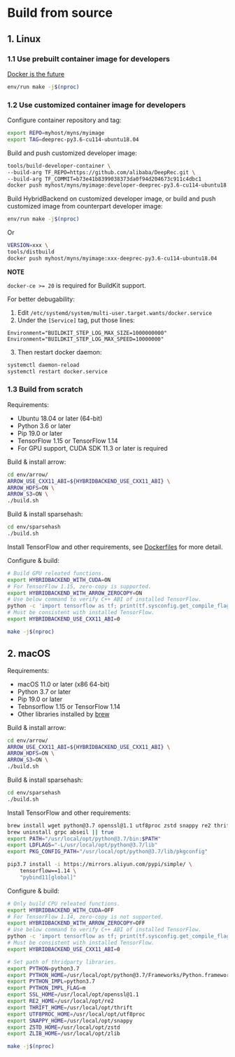 # Build from source

## 1. Linux

### 1.1 Use prebuilt container image for developers

[Docker is the future](https://docs.docker.com/engine/install/)

```bash
env/run make -j$(nproc)
```

### 1.2 Use customized container image for developers

Configure container repository and tag:

```bash
export REPO=myhost/myns/myimage
export TAG=deeprec-py3.6-cu114-ubuntu18.04
```

Build and push customized developer image:

```bash
tools/build-developer-container \
--build-arg TF_REPO=https://github.com/alibaba/DeepRec.git \
--build-arg TF_COMMIT=b73e41b8399038373da0f94d204673c911c4dbc1
docker push myhost/myns/myimage:developer-deeprec-py3.6-cu114-ubuntu18.04
```

Build HybridBackend on customized developer image, or build and push customized
image from counterpart developer image:

```bash
env/run make -j$(nproc)
```

Or

```bash
VERSION=xxx \
tools/distbuild
docker push myhost/myns/myimage:xxx-deeprec-py3.6-cu114-ubuntu18.04
```

**NOTE**

`docker-ce >= 20` is required for BuildKit support.

For better debugability:

1. Edit `/etc/systemd/system/multi-user.target.wants/docker.service`
2. Under the `[Service]` tag, put those lines:

```
Environment="BUILDKIT_STEP_LOG_MAX_SIZE=1000000000"
Environment="BUILDKIT_STEP_LOG_MAX_SPEED=10000000"
```

3. Then restart docker daemon:

```bash
systemctl daemon-reload
systemctl restart docker.service
```

### 1.3 Build from scratch

Requirements:

- Ubuntu 18.04 or later (64-bit)
- Python 3.6 or later
- Pip 19.0 or later
- TensorFlow 1.15 or TensorFlow 1.14
- For GPU support, CUDA SDK 11.3 or later is required

Build & install arrow:

```bash
cd env/arrow/
ARROW_USE_CXX11_ABI=${HYBRIDBACKEND_USE_CXX11_ABI} \
ARROW_HDFS=ON \
ARROW_S3=ON \
./build.sh
```

Build & install sparsehash:

```bash
cd env/sparsehash
./build.sh
```

Install TensorFlow and other requirements, see
[Dockerfiles](env/dockerfiles/) for more detail.

Configure & build:

```bash
# Build GPU releated functions.
export HYBRIDBACKEND_WITH_CUDA=ON
# For TensorFlow 1.15, zero-copy is supported.
export HYBRIDBACKEND_WITH_ARROW_ZEROCOPY=ON
# Use below command to verify C++ ABI of installed TensorFlow.
python -c 'import tensorflow as tf; print(tf.sysconfig.get_compile_flags())'
# Must be consistent with installed TensorFlow.
export HYBRIDBACKEND_USE_CXX11_ABI=0

make -j$(nproc)
```

## 2. macOS

Requirements:

- macOS 11.0 or later (x86 64-bit)
- Python 3.7 or later
- Pip 19.0 or later
- Tebnsorflow 1.15 or TensorFlow 1.14
- Other libraries installed by [brew](https://brew.sh/)

Build & install arrow:

```bash
cd env/arrow/
ARROW_USE_CXX11_ABI=${HYBRIDBACKEND_USE_CXX11_ABI} \
ARROW_HDFS=ON \
ARROW_S3=ON \
./build.sh
```

Build & install sparsehash:

```bash
cd env/sparsehash
./build.sh
```

Install TensorFlow and other requirements:

```bash
brew install wget python@3.7 openssl@1.1 utf8proc zstd snappy re2 thrift zlib
brew uninstall grpc abseil || true
export PATH="/usr/local/opt/python@3.7/bin:$PATH"
export LDFLAGS="-L/usr/local/opt/python@3.7/lib"
export PKG_CONFIG_PATH="/usr/local/opt/python@3.7/lib/pkgconfig"

pip3.7 install -i https://mirrors.aliyun.com/pypi/simple/ \
    tensorflow==1.14 \
    "pybind11[global]"
```

Configure & build:

```bash
# Only build CPU releated functions.
export HYBRIDBACKEND_WITH_CUDA=OFF
# For TensorFlow 1.14, zero-copy is not supported.
export HYBRIDBACKEND_WITH_ARROW_ZEROCOPY=OFF
# Use below command to verify C++ ABI of installed TensorFlow.
python -c 'import tensorflow as tf; print(tf.sysconfig.get_compile_flags())'
# Must be consistent with installed TensorFlow.
export HYBRIDBACKEND_USE_CXX11_ABI=0

# Set path of thridparty libraries.
export PYTHON=python3.7
export PYTHON_HOME=/usr/local/opt/python@3.7/Frameworks/Python.framework/Versions/Current
export PYTHON_IMPL=python3.7
export PYTHON_IMPL_FLAG=m
export SSL_HOME=/usr/local/opt/openssl@1.1
export RE2_HOME=/usr/local/opt/re2
export THRIFT_HOME=/usr/local/opt/thrift
export UTF8PROC_HOME=/usr/local/opt/utf8proc
export SNAPPY_HOME=/usr/local/opt/snappy
export ZSTD_HOME=/usr/local/opt/zstd
export ZLIB_HOME=/usr/local/opt/zlib

make -j$(nproc)
```

